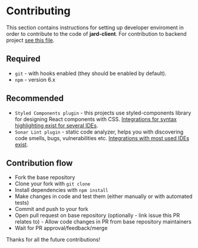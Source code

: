 # Contributing

This section contains instructions for setting up developer enviroment in order to contribute to the code of **jard-client**.
For contribution to backend project [see this file](https://github.com/njuro/jard/blob/master/CONTRIBUTING.md).

## Required

- `git` - with hooks enabled (they should be enabled by default).
- `npm` - version 6.x

## Recommended

- `Styled Components plugin` - this projects use styled-components library for designing React components with CSS. [Integrations for syntax highlighting exist for several IDEs](https://styled-components.com/docs/tooling#syntax-highlighting).
- `Sonar Lint plugin` - static code analyzer, helps you with discovering code smells, bugs, vulnerabilities etc. [Integrations with most used IDEs exist](https://www.sonarlint.org).

## Contribution flow

- Fork the base repository
- Clone your fork with `git clone`
- Install dependencies with `npm install`
- Make changes in code and test them (either manually or with automated tests)
- Commit and push to your fork
- Open pull request on base repository (optionally - link issue this PR relates to) - Allow code changes in PR from base repository maintainers
- Wait for PR approval/feedback/merge

Thanks for all the future contributions!
